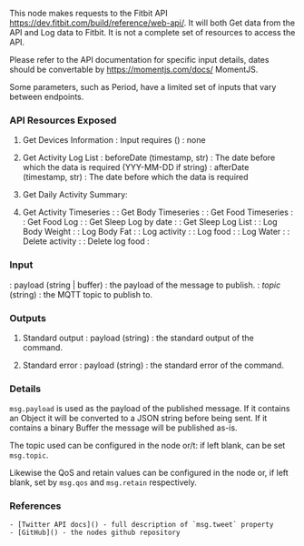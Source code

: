 This node makes requests to the Fitbit API https://dev.fitbit.com/build/reference/web-api/. It will both Get data from the API and Log data to Fitbit. It is not a complete set of resources to access the API.

Please refer to the API documentation for specific input details, dates should be convertable by https://momentjs.com/docs/ MomentJS.

Some parameters, such as Period, have a limited set of inputs that vary between endpoints.

### API Resources Exposed

1. Get Devices Information
   : Input requires () : none

2. Get Activity Log List
   : beforeDate (timestamp, str) : The date before which the data is required (YYY-MM-DD if string)
   : afterDate (timestamp, str) : The date before which the data is required

3. Get Daily Activity Summary:

4. Get Activity Timeseries :
   : Get Body Timeseries :
   : Get Food Timeseries :
   : Get Food Log :
   : Get Sleep Log by date :
   : Get Sleep Log List :
   : Log Body Weight :
   : Log Body Fat :
   : Log activity :
   : Log food :
   : Log Water :
   : Delete activity :
   : Delete log food :

### Input

: payload (string | buffer) : the payload of the message to publish.
: _topic_ (string) : the MQTT topic to publish to.

### Outputs

1. Standard output
   : payload (string) : the standard output of the command.

2. Standard error
   : payload (string) : the standard error of the command.

### Details

`msg.payload` is used as the payload of the published message.
If it contains an Object it will be converted to a JSON string before being sent.
If it contains a binary Buffer the message will be published as-is.

The topic used can be configured in the node or/t: if left blank, can be set
`msg.topic`.

Likewise the QoS and retain values can be configured in the node or, if left
blank, set by `msg.qos` and `msg.retain` respectively.

### References

    - [Twitter API docs]() - full description of `msg.tweet` property
    - [GitHub]() - the nodes github repository
